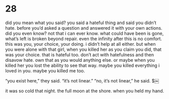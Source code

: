 # 28

did you mean what you said? you said a hateful thing and said you didn’t hate. before you’d asked a question and answered it with your own actions. did you even know? not that i can ever know. what could have been is gone, what’s left is broken beyond repair. even the infinity after this is no comfort. this was you, your choice, your doing. i didn’t help at all either. but when you were alone with that girl, when you killed her as you claim you did,  that was your choice. that is hateful too. don’t act with hatefulness and then disavow hate. own that as you would anything else. or maybe when you killed her you lost the ability to see that way. maybe you killed everything i loved in you. maybe you killed me too.

“you exist here,” they said. “it’s not linear.”
“no, it’s not linear,” he said. $￼

it was so cold that night. the full moon at the shore. when you held my hand.